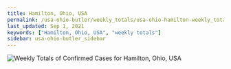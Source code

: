 ```yaml
---
title: Hamilton, Ohio, USA
permalink: /usa-ohio-butler/weekly_totals/usa-ohio-hamilton-weekly_totals.html
last_updated: Sep 1, 2021
keywords: ["Hamilton, Ohio, USA", "weekly totals"]
sidebar: usa-ohio-butler_sidebar
---
```


![Weekly Totals of Confirmed Cases for Hamilton, Ohio, USA](/covid_tracker/images/graphs/usa-ohio-hamilton-weekly_totals_graph.png)
